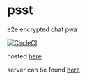 # psst
e2e encrypted chat pwa

[![CircleCI](https://circleci.com/gh/ronanyeah/psst/tree/master.svg?style=svg)](https://circleci.com/gh/ronanyeah/psst/tree/master)

hosted [here](https://psst.netlify.com/)

server can be found [here](https://glitch.com/edit/#!/psst-api)
